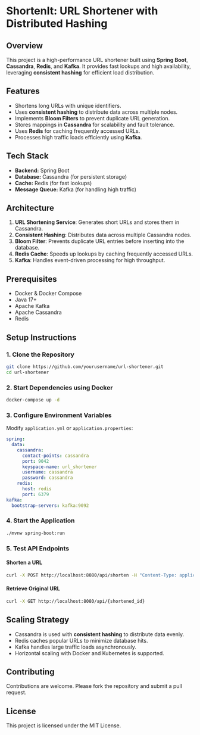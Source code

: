 # ShortenIt: URL Shortener with Distributed Hashing

## Overview
This project is a high-performance URL shortener built using **Spring Boot**, **Cassandra**, **Redis**, and **Kafka**. It provides fast lookups and high availability, leveraging **consistent hashing** for efficient load distribution.

## Features
- Shortens long URLs with unique identifiers.
- Uses **consistent hashing** to distribute data across multiple nodes.
- Implements **Bloom Filters** to prevent duplicate URL generation.
- Stores mappings in **Cassandra** for scalability and fault tolerance.
- Uses **Redis** for caching frequently accessed URLs.
- Processes high traffic loads efficiently using **Kafka**.

## Tech Stack
- **Backend:** Spring Boot
- **Database:** Cassandra (for persistent storage)
- **Cache:** Redis (for fast lookups)
- **Message Queue:** Kafka (for handling high traffic)

## Architecture
1. **URL Shortening Service**: Generates short URLs and stores them in Cassandra.
2. **Consistent Hashing**: Distributes data across multiple Cassandra nodes.
3. **Bloom Filter**: Prevents duplicate URL entries before inserting into the database.
4. **Redis Cache**: Speeds up lookups by caching frequently accessed URLs.
5. **Kafka**: Handles event-driven processing for high throughput.

## Prerequisites
- Docker & Docker Compose
- Java 17+
- Apache Kafka
- Apache Cassandra
- Redis

## Setup Instructions

### 1. Clone the Repository
```sh
git clone https://github.com/yourusername/url-shortener.git
cd url-shortener
```

### 2. Start Dependencies using Docker
```sh
docker-compose up -d
```

### 3. Configure Environment Variables
Modify `application.yml` or `application.properties`:
```yaml
spring:
  data:
    cassandra:
      contact-points: cassandra
      port: 9042
      keyspace-name: url_shortener
      username: cassandra
      password: cassandra
    redis:
      host: redis
      port: 6379
kafka:
  bootstrap-servers: kafka:9092
```

### 4. Start the Application
```sh
./mvnw spring-boot:run
```

### 5. Test API Endpoints
#### Shorten a URL
```sh
curl -X POST http://localhost:8080/api/shorten -H "Content-Type: application/json" -d '{"url": "https://example.com"}'
```

#### Retrieve Original URL
```sh
curl -X GET http://localhost:8080/api/{shortened_id}
```

## Scaling Strategy
- Cassandra is used with **consistent hashing** to distribute data evenly.
- Redis caches popular URLs to minimize database hits.
- Kafka handles large traffic loads asynchronously.
- Horizontal scaling with Docker and Kubernetes is supported.

## Contributing
Contributions are welcome. Please fork the repository and submit a pull request.

## License
This project is licensed under the MIT License.

